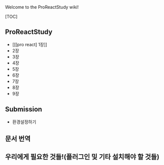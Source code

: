 Welcome to the ProReactStudy wiki!

[TOC]

## ProReactStudy
* [[[pro react] 1장]]
* 2장  
* 3장  
* 4장  
* 5장  
* 6장
* 7장
* 8장
* 9장

## Submission
* 환경설정하기


## 문서 번역

## 우리에게 필요한 것들!(플러그인 및 기타 설치해야 할 것들)